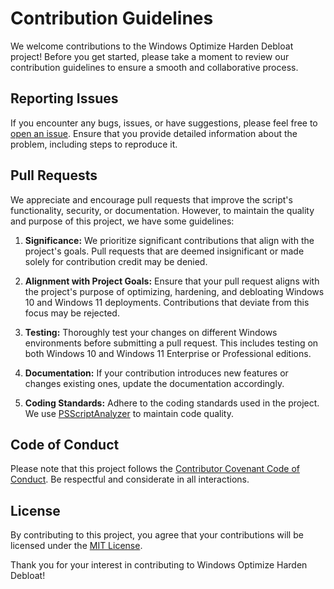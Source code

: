# Contribution Guidelines

We welcome contributions to the Windows Optimize Harden Debloat project! Before you get started, please take a moment to review our contribution guidelines to ensure a smooth and collaborative process.

## Reporting Issues

If you encounter any bugs, issues, or have suggestions, please feel free to [open an issue](../../issues). Ensure that you provide detailed information about the problem, including steps to reproduce it.

## Pull Requests

We appreciate and encourage pull requests that improve the script's functionality, security, or documentation. However, to maintain the quality and purpose of this project, we have some guidelines:

1. **Significance:** We prioritize significant contributions that align with the project's goals. Pull requests that are deemed insignificant or made solely for contribution credit may be denied.

2. **Alignment with Project Goals:** Ensure that your pull request aligns with the project's purpose of optimizing, hardening, and debloating Windows 10 and Windows 11 deployments. Contributions that deviate from this focus may be rejected.

3. **Testing:** Thoroughly test your changes on different Windows environments before submitting a pull request. This includes testing on both Windows 10 and Windows 11 Enterprise or Professional editions.

4. **Documentation:** If your contribution introduces new features or changes existing ones, update the documentation accordingly.

5. **Coding Standards:** Adhere to the coding standards used in the project. We use [PSScriptAnalyzer](https://github.com/PowerShell/PSScriptAnalyzer) to maintain code quality.

## Code of Conduct

Please note that this project follows the [Contributor Covenant Code of Conduct](https://github.com/simeononsecurity/Windows-Optimize-Harden-Debloat/blob/master/CODE_OF_CONDUCT.md). Be respectful and considerate in all interactions.

## License

By contributing to this project, you agree that your contributions will be licensed under the [MIT License](https://github.com/simeononsecurity/Windows-Optimize-Harden-Debloat/blob/master/LICENSE).

Thank you for your interest in contributing to Windows Optimize Harden Debloat!
